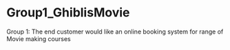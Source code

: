# Group1_GhiblisMovie
 Group 1: The end customer would like an online booking system for range of Movie making courses
